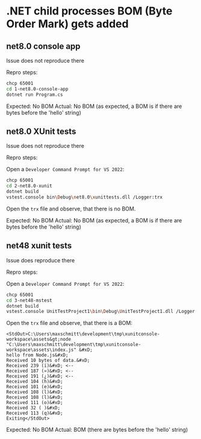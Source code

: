 # .NET child processes BOM (Byte Order Mark) gets added

## net8.0 console app

Issue does not reproduce there

Repro steps:

```bash
chcp 65001
cd 1-net8.0-console-app
dotnet run Program.cs
```

Expected: No BOM
Actual: No BOM (as expected, a BOM is if there are bytes before the 'hello' string)

## net8.0 XUnit tests

Issue does not reproduce there

Repro steps:

Open a `Developer Command Prompt for VS 2022`:

```bash
chcp 65001
cd 2-net8.0-xunit
dotnet build
vstest.console bin\Debug\net8.0\xunittests.dll /Logger:trx
```

Open the `trx` file and observe, that there is no BOM.

Expected: No BOM
Actual: No BOM (as expected, a BOM is if there are bytes before the 'hello' string)

## net48 xunit tests

Issue does reproduce there

Repro steps:

Open a `Developer Command Prompt for VS 2022`:

```bash
chcp 65001
cd 3-net48-mstest
dotnet build
vstest.console UnitTestProject1\bin\Debug\UnitTestProject1.dll /Logger:trx
```

Open the `trx` file and observe, that there is a BOM:

```
<StdOut>C:\Users\maxschmitt\development\tmp\xunitconsole-workspace\assets&gt;node "C:\Users\maxschmitt\development\tmp\xunitconsole-workspace\assets\index.js" &#xD;
hello from Node.js&#xD;
Received 10 bytes of data.&#xD;
Received 239 (ï)&#xD; <--
Received 187 (»)&#xD; <--
Received 191 (¿)&#xD; <--
Received 104 (h)&#xD;
Received 101 (e)&#xD;
Received 108 (l)&#xD;
Received 108 (l)&#xD;
Received 111 (o)&#xD;
Received 32 ( )&#xD;
Received 113 (q)&#xD;
Exiting</StdOut>
```

Expected: No BOM
Actual: BOM (there are bytes before the 'hello' string)
